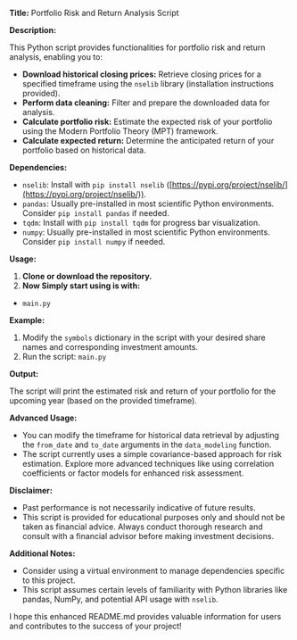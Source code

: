 **Title:** Portfolio Risk and Return Analysis Script

**Description:**

This Python script provides functionalities for portfolio risk and return analysis, enabling you to:

  - **Download historical closing prices:** Retrieve closing prices for a specified timeframe using the `nselib` library (installation instructions provided).
  - **Perform data cleaning:** Filter and prepare the downloaded data for analysis.
  - **Calculate portfolio risk:** Estimate the expected risk of your portfolio using the Modern Portfolio Theory (MPT) framework.
  - **Calculate expected return:** Determine the anticipated return of your portfolio based on historical data.

**Dependencies:**

  - `nselib`: Install with `pip install nselib` ([https://pypi.org/project/nselib/](https://pypi.org/project/nselib/)).
  - `pandas`: Usually pre-installed in most scientific Python environments. Consider `pip install pandas` if needed.
  - `tqdm`: Install with `pip install tqdm` for progress bar visualization.
  - `numpy`: Usually pre-installed in most scientific Python environments. Consider `pip install numpy` if needed.

**Usage:**

1.  **Clone or download the repository.**
2.  **Now Simply start using is with:**
   - `main.py`

**Example:**

1.  Modify the `symbols` dictionary in the script with your desired share names and corresponding investment amounts.
2.  Run the script: `main.py`

**Output:**

The script will print the estimated risk and return of your portfolio for the upcoming year (based on the provided timeframe).

**Advanced Usage:**

  - You can modify the timeframe for historical data retrieval by adjusting the `from_date` and `to_date` arguments in the `data_modeling` function.
  - The script currently uses a simple covariance-based approach for risk estimation. Explore more advanced techniques like using correlation coefficients or factor models for enhanced risk assessment.

**Disclaimer:**

  - Past performance is not necessarily indicative of future results.
  - This script is provided for educational purposes only and should not be taken as financial advice. Always conduct thorough research and consult with a financial advisor before making investment decisions.

**Additional Notes:**

  - Consider using a virtual environment to manage dependencies specific to this project.
  - This script assumes certain levels of familiarity with Python libraries like pandas, NumPy, and potential API usage with `nselib`.

I hope this enhanced README.md provides valuable information for users and contributes to the success of your project\!
